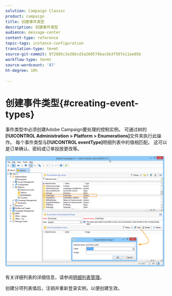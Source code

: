 ```yaml
---
solution: Campaign Classic
product: campaign
title: 创建事件类型
description: 创建事件类型
audience: message-center
content-type: reference
topic-tags: instance-configuration
translation-type: tm+mt
source-git-commit: 972885c3a38bcd3a260574bacbb3f507e11ae05b
workflow-type: tm+mt
source-wordcount: '87'
ht-degree: 10%

---
```



# 创建事件类型{#creating-event-types}

事件类型中必须创建Adobe Campaign要处理的控制实例。 可通过树的&#x200B;**[!UICONTROL Administration > Platform > Enumerations]**&#x200B;文件夹执行此操作。 每个事件类型与&#x200B;**[!UICONTROL eventType]**&#x200B;明细列表中的值相匹配。 这可以是订单确认、密码或订单投放更改等。

![](assets/messagecenter_eventtype_enum_001.png)

有关详细列表的详细信息，请参阅[明细列表管理](../../platform/using/managing-enumerations.md)。

创建分项列表值后，注销并重新登录实例，以便创建生效。
